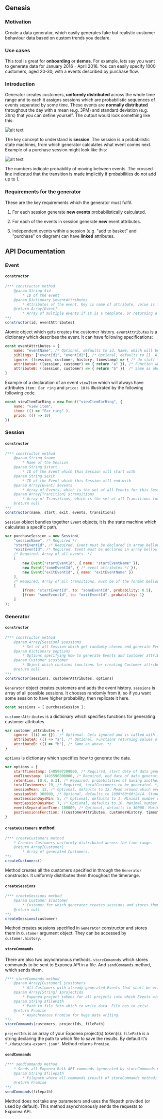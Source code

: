 ## Genesis

### Motivation
Create a data generator, which easily generates fake but realistic customer behaviour data based on custom trends you declare.

### Use cases
This tool is great for **onboarding** or **demos**.
For example, lets say you want to generate data for January 2016 - April 2016. You can easily specify 1000 customers, aged 20-30, with a events described by purchase flow.

### Introduction
Generator creates customers, **uniformly distributed** across the whole time range and to each it assigns sessions which are probabilistic sequences of events separated by some time. These events are **normally distributed** throughout the day with a mean (e.g. 3PM) and standard deviation (e.g. 3hrs) that you can define yourself. The output would look something like this:

![alt text](img/general_overview.png "General overview diagram")

The key concept to understand is **session**. The session is a probabilistic state machines, from which generator calculates what event comes next. Example of a purchase session might look like this:

![alt text](img/purchase_flow.png "Purchase session example")

The numbers indicate probability of moving between events. The crossed line indicated that the transition is made implicitly if probabilities do not add up to 1.

### Requirements for the generator
These are the key requirements which the generator must fulfil.

1. For each session generate **new events** probabilistically calculated.

2. For each of the events in session generate **new** event attributes.

3. Independent events within a session (e.g. "add to basket" and "purchase" on diagram) can have **linked** attributes.

## API Documentation

### Event

#### `constructor`
```javascript
/*** constructor method 
    @param String $id 
        * ID of the event
    @param Dictionary $eventAttributes
        * Attributes of the event. Key is name of attribute, value is function generating the value
    @return Array[Event]
        * Array of multiple events if it is a template, or returning a single element array
**/
constructor(id, eventAttributes)
```
Atomic object which gets creates the customer history. `eventAttributes` is a dictionary which describes the event. It can have following specifications:
```javascript
const eventAttributes = {
    name: "eventName", /* Optional, defaults to id. Name, which will be used for output. */
    siblings: ["eventId1", "eventId2"], /* Optional, defaults to []. All events which have the same structure as this one. */
    ignore: ((session, customer, history, timestamp) => { /* do stuff */ }), /* Optional. Void function which gets initially called, does not get stored. Can modify session history.  */
    attributeA: ((session, customer) => { return "a" }), /* Function which gets called and returns value for the particular attribute */
    attributeB: ((session, customer) => { return "b" })  /* Same as above but for different attribute */
}
```
Example of a declaration of an event `viewItem` which will always have attributes `item: Ear ring` and `price: 10` is illustrated by the following following code.
```javascript
const viewItemEarRing = new Event("viewItemEarRing", {
    name: "view item",
    item: (() => "Ear ring" ),
    price: (() => 10)
})
```

### Session

#### `constructor`
```javascript
/*** constructor method
    @param String $name
        * Name of the Session
    @param String $start
        * ID of the Event which this Session will start with
    @param String $exit
        * ID of the Event which this Session will end with
    @param Array[Event] $events
        * Array of Events, which is the set of all Events for this Session
    @param Array[Transition] $transitions
        * Array of Transitions, which is the set of all Transitions for this Session
    @return null
**/
constructor(name, start, exit, events, transitions)
```
`Session` object bundles together `Event` objects, it is the state machine which calculates a specific path.
```javascript
var purchaseSession = new Session(
    "sessionName", /* Required */
    "startEventId", /* Required. Event must be declared in array bellow */
    "exitEventId", /* Required. Event must be declared in array bellow */
    /* Required. Array of all events. */
    [
        new Event("startEventId", { name: "startEventName" }),
        new Event("someEventId", { /* event attributes */ }),
        new Event("exitEventId", { name: "exitEventName" })
    ],
    /* Required. Array of all transitions, must be of the format bellow. If probs do not add up to 1, remaining 1-prob defaults to transition to exitEvent */
    [
        {from: "startEventId", to: "someEventId", probability: 0.5},
        {from: "someEventId", to: "exitEventId", probability: 1}
    ]
);
```
### Generator

#### `constructor`
```javascript
/*** constructor method
    @param Array[Session] $sessions
        * Set of all Session which get randomly chosen and generate Events
    @param Dictionary $options
        * Options specifying how to generate Events and Customer attributes.
    @param Customer $customer
        * Object which contains functions for creating Customer attributes
    @return null
**/
constructor(sessions, customerAttributes, options)
```
`Generator` object creates customers and adds the event history.
`sessions` is array of all possible sessions. It chooses randomly from it, so if you want some session to have higher probability, then replicate it here.
```javascript
const sessions = [ purchaseSession ];
```
`customerAttributes` is a dictionary which specifies functions for generating customer attributes.
```javascript
var customer_attributes = {
    ignore: ((i) => {}), /* Optional. Gets ignored and is called with iterator i */
    attributeA: (() => "a"), /* Optional. Functions returning values of the attributes. They get called in chronological order from top to bottom. */
    attributeB: (() => "b"), /* Same as above. */
}
```
`options` is dictionary which specifies how to generate the data.
```javascript
var options = {
    startTimestamp: 1485907200000, /* Required, start date of data generation. UNIX standard in milliseconds format.  */
    endTimestamp: 1493596800000, /* Required, end date of data generation. UNIX standard in milliseconds format. */
    retention: [0.6, 0.3], /* Required, probabilities of having another session. */
    totalCustomers: 10, /* Required, totalCustomers to be generated. */
    sessionMean: 12, /* Optional, defaults to 12. Mean around which events will be normally distributed throughout the day. */
    sessionStd: 300000, /* Optional, defaults to 1000*60*60*24/4. Standard deviation for events generation. */ 
    nextSessionDaysMin: 5, /* Optional, defaults to 3. Minimal number of days after which another session is created. */
    nextSessionDaysMax: 7, /* Optional, defaults to 10. Maximal number of days after which another session is created. */
    eventsSeparationTime: 100000, /* Optional, defaults to 30000. Maximal number of milliseconds between two events. */
    postSessionsFunction: ((customerAttributes, customerHistory, timestamp) => ()) /* Optional, defaults to null. Function which gets called after signal has been raised. */;
}
```

#### `createCustomers` method
```javascript
/*** createCustomers method
    * Creates Customers uniformly distributed across the time range.
    @return Array[Customer]
        * Array of generated Customers.
**/
createCustomers()
```
Method creates all the customers specified in through the `Generator` constructor. It uniformly distributes them throughout the timerange.

#### `createSessions`
```javascript
/*** createSessions method
    @param Customer $customer
        * Customer for which generator creates sessions and stores them in Customer sessions attribute
    @return null
**/
createSessions(customer)
```
Method creates sessions specified in `Generator` constructor and stores them in `Customer` argument object. They can be accessed by `customer.history`.

#### `storeCommands`
There are also two asynchronous methods. `storeComamnds` which stores commands to be sent to Exponea API in a file. And `sendCommands` method, which sends them.

```javascript
/*** storeCommands method
    @param Array[Customer] $customers
        * All Customers with already generated Events that shall be written into a file.
    @param Array[String] $projectIds
        * Exponea project tokens for all projects into which Events with Customer will be sent.
    @param String $filePath
        * Path to file into which to write data. File has to exist.
    @return Promise
        * Asynchronous Promise for huge data writing.
**/
storeCommands(customers, projectIds, filePath)
```
`projectIds` is an array of your Exponea project(s) token(s). `filePath` is a string declaring the path to which file to save the results. By default it's `"./data/data-export.json"`.
Method returns `Promise`.

#### `sendCommands`
```javascript
/*** sendCommands method
    * Sends all Exponea Bulk API commnads (generated by storeCommands method) from file to Exponea API.
    @param String $filepath
        * Filepath where all commands (result of storeCommands method) are stored.
    @return Promise
**/
sendCommands(filepath)
```
Method does not take any parameters and uses the filepath provided (or used by default). This method asynchronously sends the requests to Exponea API.
